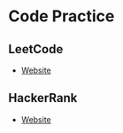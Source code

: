 # Code Practice

## LeetCode

* [Website](https://leetcode.com/)

## HackerRank

* [Website](https://www.hackerrank.com/dashboard)
